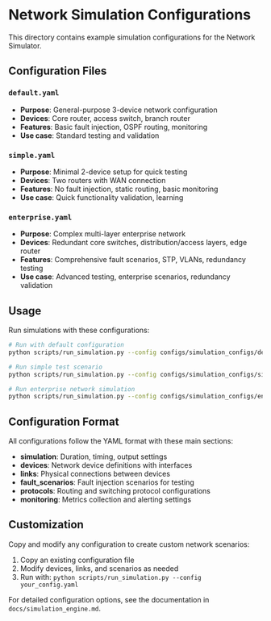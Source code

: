 # Network Simulation Configurations

This directory contains example simulation configurations for the Network Simulator.

## Configuration Files

### `default.yaml`
- **Purpose**: General-purpose 3-device network configuration
- **Devices**: Core router, access switch, branch router
- **Features**: Basic fault injection, OSPF routing, monitoring
- **Use case**: Standard testing and validation

### `simple.yaml`
- **Purpose**: Minimal 2-device setup for quick testing
- **Devices**: Two routers with WAN connection
- **Features**: No fault injection, static routing, basic monitoring
- **Use case**: Quick functionality validation, learning

### `enterprise.yaml`
- **Purpose**: Complex multi-layer enterprise network
- **Devices**: Redundant core switches, distribution/access layers, edge router
- **Features**: Comprehensive fault scenarios, STP, VLANs, redundancy testing
- **Use case**: Advanced testing, enterprise scenarios, redundancy validation

## Usage

Run simulations with these configurations:

```bash
# Run with default configuration
python scripts/run_simulation.py --config configs/simulation_configs/default.yaml

# Run simple test scenario
python scripts/run_simulation.py --config configs/simulation_configs/simple.yaml

# Run enterprise network simulation
python scripts/run_simulation.py --config configs/simulation_configs/enterprise.yaml
```

## Configuration Format

All configurations follow the YAML format with these main sections:

- **simulation**: Duration, timing, output settings
- **devices**: Network device definitions with interfaces
- **links**: Physical connections between devices  
- **fault_scenarios**: Fault injection scenarios for testing
- **protocols**: Routing and switching protocol configurations
- **monitoring**: Metrics collection and alerting settings

## Customization

Copy and modify any configuration to create custom network scenarios:

1. Copy an existing configuration file
2. Modify devices, links, and scenarios as needed
3. Run with: `python scripts/run_simulation.py --config your_config.yaml`

For detailed configuration options, see the documentation in `docs/simulation_engine.md`.